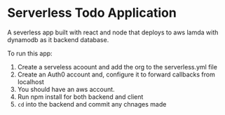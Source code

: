 # Serverless Todo Application 

A severless app built with react and node that deploys to aws lamda with dynamodb as it backend database.

To run this app:

1. Create a serveless acoount and add the org to the serverless.yml file
2. Create an Auth0 account and, configure it to forward callbacks from localhost
3. You should have an aws account.
4. Run npm install for both backend and client
5. `cd` into the backend and commit any chnages made
